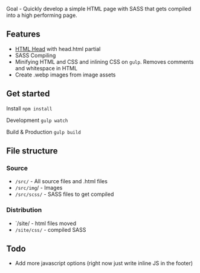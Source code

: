 Goal - Quickly develop a simple HTML page with SASS that gets compiled into a high performing page.

## Features
- [HTML Head](https://htmlhead.dev/) with head.html partial
- SASS Compiling
- Minifying HTML and CSS and inlining CSS on `gulp`. Removes comments and whitespace in HTML
- Create .webp images from image assets

## Get started

Install
`npm install`

Development
`gulp watch`

Build & Production
`gulp build`

## File structure

### Source

- `/src/` - All source files and .html files
- `/src/img`/ - Images
- `/src/scss/` - SASS files to get compiled

### Distribution

- `/site/ - html files moved
- `/site/css/` - compiled SASS


## Todo

- Add more javascript options (right now just write inline JS in the footer)